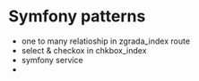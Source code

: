 Symfony patterns
================

- one to many relatioship in zgrada_index route
- select & checkox in chkbox_index
- symfony service
- 


